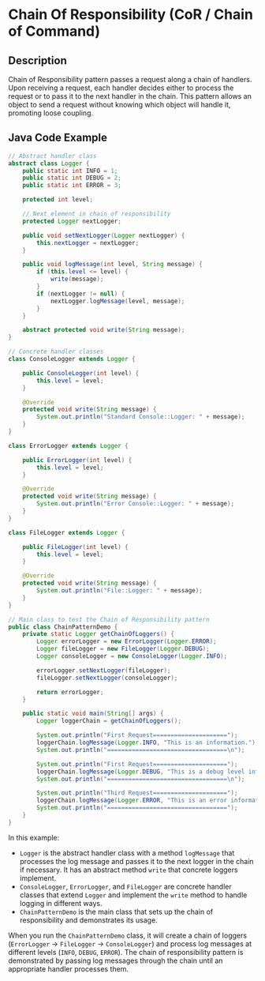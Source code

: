 # Chain Of Responsibility (CoR / Chain of Command)

## Description

Chain of Responsibility pattern passes a request along a chain of handlers. Upon receiving a request, each handler decides either to process the request or to pass it to the next handler in the chain. This pattern allows an object to send a request without knowing which object will handle it, promoting loose coupling.

## Java Code Example

```java
// Abstract handler class
abstract class Logger {
    public static int INFO = 1;
    public static int DEBUG = 2;
    public static int ERROR = 3;

    protected int level;

    // Next element in chain of responsibility
    protected Logger nextLogger;

    public void setNextLogger(Logger nextLogger) {
        this.nextLogger = nextLogger;
    }

    public void logMessage(int level, String message) {
        if (this.level <= level) {
            write(message);
        }
        if (nextLogger != null) {
            nextLogger.logMessage(level, message);
        }
    }

    abstract protected void write(String message);
}

// Concrete handler classes
class ConsoleLogger extends Logger {

    public ConsoleLogger(int level) {
        this.level = level;
    }

    @Override
    protected void write(String message) {
        System.out.println("Standard Console::Logger: " + message);
    }
}

class ErrorLogger extends Logger {

    public ErrorLogger(int level) {
        this.level = level;
    }

    @Override
    protected void write(String message) {
        System.out.println("Error Console::Logger: " + message);
    }
}

class FileLogger extends Logger {

    public FileLogger(int level) {
        this.level = level;
    }

    @Override
    protected void write(String message) {
        System.out.println("File::Logger: " + message);
    }
}

// Main class to test the Chain of Responsibility pattern
public class ChainPatternDemo {
    private static Logger getChainOfLoggers() {
        Logger errorLogger = new ErrorLogger(Logger.ERROR);
        Logger fileLogger = new FileLogger(Logger.DEBUG);
        Logger consoleLogger = new ConsoleLogger(Logger.INFO);

        errorLogger.setNextLogger(fileLogger);
        fileLogger.setNextLogger(consoleLogger);

        return errorLogger;
    }

    public static void main(String[] args) {
        Logger loggerChain = getChainOfLoggers();

        System.out.println("First Request=====================");
        loggerChain.logMessage(Logger.INFO, "This is an information.");
        System.out.println("==================================\n");

        System.out.println("First Request=====================");
        loggerChain.logMessage(Logger.DEBUG, "This is a debug level information.");
        System.out.println("==================================\n");

        System.out.println("Third Request=====================");
        loggerChain.logMessage(Logger.ERROR, "This is an error information.");
        System.out.println("==================================");
    }
}
```

In this example:

* `Logger` is the abstract handler class with a method `logMessage` that processes the log message and passes it to the next logger in the chain if necessary. It has an abstract method `write` that concrete loggers implement.
* `ConsoleLogger`, `ErrorLogger`, and `FileLogger` are concrete handler classes that extend `Logger` and implement the `write` method to handle logging in different ways.
* `ChainPatternDemo` is the main class that sets up the chain of responsibility and demonstrates its usage.

When you run the `ChainPatternDemo` class, it will create a chain of loggers (`ErrorLogger` -> `FileLogger` -> `ConsoleLogger`) and process log messages at different levels (`INFO`, `DEBUG`, `ERROR`). The chain of responsibility pattern is demonstrated by passing log messages through the chain until an appropriate handler processes them.

